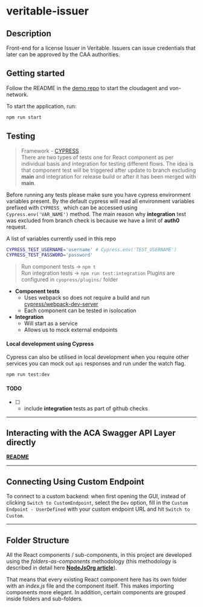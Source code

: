 # veritable-issuer

## Description

Front-end for a license Issuer in Veritable. Issuers can issue credentials that later can be approved by the CAA authorities. 

## Getting started

Follow the README in the [demo repo](https://github.com/digicatapult/veritable-poc) to start the cloudagent and von-network.

To start the application, run:

```sh
npm run start
```

## Testing
                                                                                                                                          
> Framework - [CYPRESS](https://docs.cypress.io/)                                                                                         
There are two types of tests one for React component as per individual basis and integration for testing different flows. The idea is that component test will be triggered after update to branch excluding **main** and integration for release build or after it has been merged with **main**.                                                       
                                  
Before running any tests please make sure you have cypress environment variables present. By the default cypress will read all environment variables prefixed with `CYPRESS_` which can be accessed using `Cypress.env('VAR_NAME')` method. The main reason why **integration** test was excluded from branch check is because we have a limit of **auth0** request.

A list of variables currently used in this repo
```sh                                                                
CYPRESS_TEST_USERNAME='username' # Cypress.env('TEST_USERNAME')
CYPRESS_TEST_PASSWORD='password'
```                  
                                                                                                                                          
> Run component tests -> `npm t`                                     
> Run integration tests -> `npm run test:integration`
> Plugins are configured in `cyopress/plugins/` folder
                                                                     
- **Component tests**
  - Uses webpack so does not require a build and run [cypress/webpack-dev-server](https://npm.io/package/@cypress/webpack-dev-server)
  - Each component can be tested in isolocation
- **Integration**                                                                                                                         
  - Will start as a service
  - Allows us to mock external endpoints
                
#### Local development using Cypress

Cypress can also be utilised in local development when you require other services you can mock out `api` responses and run under the watch flag.                                                               
```sh
npm run test:dev
```
                                  
#### TODO
- [ ] - include **integration** tests as part of github checks

---

## Interacting with the ACA Swagger API Layer directly

**[README](https://gist.github.com/andysign/145188bc361ea9dd7e44db1a5a8a282a)**

---

## Connecting Using Custom Endpoint

To connect to a custom backend: when first opening the GUI, instead of clicking `Switch to CustomEndpoint`, select the `Dev` option, fill in the `Custom Endpoint - UserDefined` with your custom endpoint URL and hit `Switch to Custom`.

---

## Folder Structure

All the React components / sub-components, in this project are developed using the _folders-as-components_ methodology (this methodology is described in detail here **[NodeJsOrg article](https://nodejs.org/dist/latest-v7.x/docs/api/modules.html#modules_folders_as_modules)**).

That means that every existing React component here has its own folder with an _index.js_ file and the component itself. This makes importing components more elegant. In addition, certain components are grouped inside folders and sub-folders.

